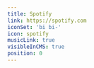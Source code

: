 ```yaml
---
title: Spotify
link: https://spotify.com
iconSet: 'bi bi-'
icon: spotify
musicLink: true
visibleInCMS: true
position: 0
---
```

